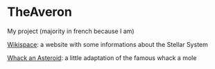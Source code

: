 # TheAveron

My project (majority in french because I am)

[Wikispace](https://theaveron.github.io/Wikispace): a website with some informations about the Stellar System

[Whack an Asteroid](https://github.com/TheAveron/Whack-an-Asteroid/releases): a little adaptation of the famous whack a mole
